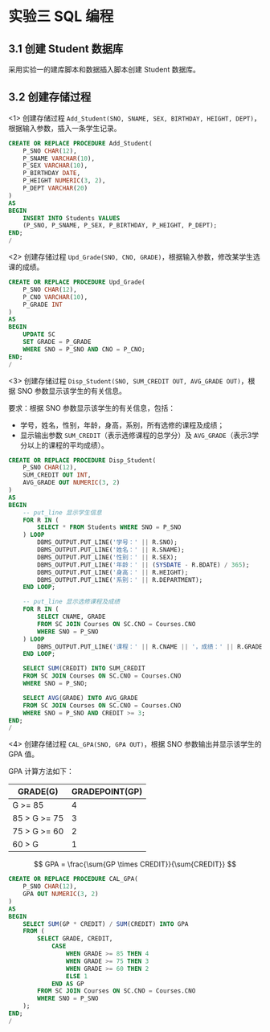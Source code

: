 # 实验三 SQL 编程

## 3.1 创建 Student 数据库

采用实验一的建库脚本和数据插入脚本创建 Student 数据库。

## 3.2 创建存储过程

<1> 创建存储过程 `Add_Student(SNO, SNAME, SEX, BIRTHDAY, HEIGHT, DEPT)`，根据输入参数，插入一条学生记录。

```sql
CREATE OR REPLACE PROCEDURE Add_Student(
    P_SNO CHAR(12),
    P_SNAME VARCHAR(10),
    P_SEX VARCHAR(10),
    P_BIRTHDAY DATE,
    P_HEIGHT NUMERIC(3, 2),
    P_DEPT VARCHAR(20)
)
AS
BEGIN
    INSERT INTO Students VALUES
    (P_SNO, P_SNAME, P_SEX, P_BIRTHDAY, P_HEIGHT, P_DEPT);
END;
/
```

<2> 创建存储过程 `Upd_Grade(SNO, CNO, GRADE)`，根据输入参数，修改某学生选课的成绩。

```sql
CREATE OR REPLACE PROCEDURE Upd_Grade(
    P_SNO CHAR(12),
    P_CNO VARCHAR(10),
    P_GRADE INT
)
AS
BEGIN
    UPDATE SC
    SET GRADE = P_GRADE
    WHERE SNO = P_SNO AND CNO = P_CNO;
END;
/
```

<3> 创建存储过程 `Disp_Student(SNO, SUM_CREDIT OUT, AVG_GRADE OUT)`，根据 SNO 参数显示该学生的有关信息。

要求：根据 SNO 参数显示该学生的有关信息，包括：

- 学号，姓名，性别，年龄，身高，系别，所有选修的课程及成绩；
- 显示输出参数 `SUM_CREDIT`（表示选修课程的总学分）及 `AVG_GRADE`（表示3学分以上的课程的平均成绩）。

```sql
CREATE OR REPLACE PROCEDURE Disp_Student(
    P_SNO CHAR(12),
    SUM_CREDIT OUT INT,
    AVG_GRADE OUT NUMERIC(3, 2)
)
AS
BEGIN
    -- put_line 显示学生信息
    FOR R IN (
        SELECT * FROM Students WHERE SNO = P_SNO
    ) LOOP
        DBMS_OUTPUT.PUT_LINE('学号：' || R.SNO);
        DBMS_OUTPUT.PUT_LINE('姓名：' || R.SNAME);
        DBMS_OUTPUT.PUT_LINE('性别：' || R.SEX);
        DBMS_OUTPUT.PUT_LINE('年龄：' || (SYSDATE - R.BDATE) / 365);
        DBMS_OUTPUT.PUT_LINE('身高：' || R.HEIGHT);
        DBMS_OUTPUT.PUT_LINE('系别：' || R.DEPARTMENT);
    END LOOP;

    -- put_line 显示选修课程及成绩
    FOR R IN (
        SELECT CNAME, GRADE
        FROM SC JOIN Courses ON SC.CNO = Courses.CNO
        WHERE SNO = P_SNO
    ) LOOP
        DBMS_OUTPUT.PUT_LINE('课程：' || R.CNAME || '，成绩：' || R.GRADE);
    END LOOP;

    SELECT SUM(CREDIT) INTO SUM_CREDIT
    FROM SC JOIN Courses ON SC.CNO = Courses.CNO
    WHERE SNO = P_SNO;

    SELECT AVG(GRADE) INTO AVG_GRADE
    FROM SC JOIN Courses ON SC.CNO = Courses.CNO
    WHERE SNO = P_SNO AND CREDIT >= 3;
END;
/
```

<4> 创建存储过程 `CAL_GPA(SNO, GPA OUT)`，根据 SNO 参数输出并显示该学生的 GPA 值。

GPA 计算方法如下：

|GRADE(G) | GRADEPOINT(GP) |
|---------|-----------------|
|G >= 85  | 4               |
|85 > G >= 75 | 3           |
|75 > G >= 60 | 2           |
|60 > G    | 1               |

$$
GPA = \frac{\sum{GP \times CREDIT}}{\sum{CREDIT}}
$$

```sql
CREATE OR REPLACE PROCEDURE CAL_GPA(
    P_SNO CHAR(12),
    GPA OUT NUMERIC(3, 2)
)
AS
BEGIN
    SELECT SUM(GP * CREDIT) / SUM(CREDIT) INTO GPA
    FROM (
        SELECT GRADE, CREDIT,
            CASE
                WHEN GRADE >= 85 THEN 4
                WHEN GRADE >= 75 THEN 3
                WHEN GRADE >= 60 THEN 2
                ELSE 1
            END AS GP
        FROM SC JOIN Courses ON SC.CNO = Courses.CNO
        WHERE SNO = P_SNO
    );
END;
/
```

